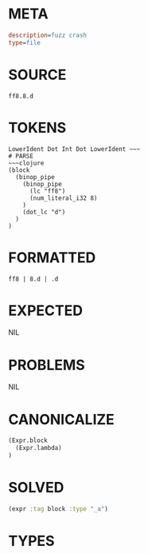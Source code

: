 # META
~~~ini
description=fuzz crash
type=file
~~~
# SOURCE
~~~roc
ff8.8.d
~~~
# TOKENS
~~~text
LowerIdent Dot Int Dot LowerIdent ~~~
# PARSE
~~~clojure
(block
  (binop_pipe
    (binop_pipe
      (lc "ff8")
      (num_literal_i32 8)
    )
    (dot_lc "d")
  )
)
~~~
# FORMATTED
~~~roc
ff8 | 8.d | .d
~~~
# EXPECTED
NIL
# PROBLEMS
NIL
# CANONICALIZE
~~~clojure
(Expr.block
  (Expr.lambda)
)
~~~
# SOLVED
~~~clojure
(expr :tag block :type "_a")
~~~
# TYPES
~~~roc
~~~

